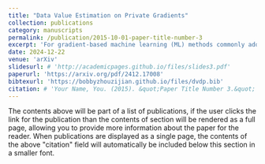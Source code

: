 ```yaml
---
title: "Data Value Estimation on Private Gradients"
collection: publications
category: manuscripts
permalink: /publication/2015-10-01-paper-title-number-3
excerpt: 'For gradient-based machine learning (ML) methods commonly adopted in practice such as stochastic gradient descent, the de facto differential privacy (DP) technique is perturbing the gradients with random Gaussian noise. Data valuation attributes the ML performance to the training data and is widely used in privacy-aware applications that require enforcing DP such as data pricing, collaborative ML, and federated learning (FL). Can existing data valuation methods still be used when DP is enforced via gradient perturbations? We show that the answer is no with the default approach of injecting i.i.d. random noise to the gradients because the estimation uncertainty of the data value estimation paradoxically linearly scales with more estimation budget, producing estimates almost like random guesses. To address this issue, we propose to instead inject carefully correlated noise to provably remove the linear scaling of estimation uncertainty w.r.t. the budget. We also empirically demonstrate that our method gives better data value estimates on various ML tasks and is applicable to use cases including dataset valuation and FL.'
date: 2024-12-22
venue: 'arXiv'
slidesurl: # 'http://academicpages.github.io/files/slides3.pdf'
paperurl: 'https://arxiv.org/pdf/2412.17008'
bibtexurl: 'https://bobbyzhouzijian.github.io/files/dvdp.bib'
citation: # 'Your Name, You. (2015). &quot;Paper Title Number 3.&quot; <i>Journal 1</i>. 1(3).'
---
```


The contents above will be part of a list of publications, if the user clicks the link for the publication than the contents of section will be rendered as a full page, allowing you to provide more information about the paper for the reader. When publications are displayed as a single page, the contents of the above "citation" field will automatically be included below this section in a smaller font.